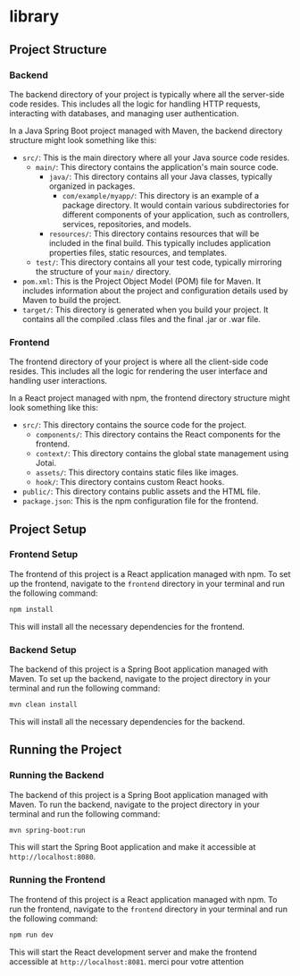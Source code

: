 # library

## Project Structure

### Backend

The backend directory of your project is typically where all the server-side code resides. This includes all the logic for handling HTTP requests, interacting with databases, and managing user authentication.

In a Java Spring Boot project managed with Maven, the backend directory structure might look something like this:

- `src/`: This is the main directory where all your Java source code resides.
    - `main/`: This directory contains the application's main source code.
        - `java/`: This directory contains all your Java classes, typically organized in packages.
            - `com/example/myapp/`: This directory is an example of a package directory. It would contain various subdirectories for different components of your application, such as controllers, services, repositories, and models.
        - `resources/`: This directory contains resources that will be included in the final build. This typically includes application properties files, static resources, and templates.
    - `test/`: This directory contains all your test code, typically mirroring the structure of your `main/` directory.
- `pom.xml`: This is the Project Object Model (POM) file for Maven. It includes information about the project and configuration details used by Maven to build the project.
- `target/`: This directory is generated when you build your project. It contains all the compiled .class files and the final .jar or .war file.

### Frontend

The frontend directory of your project is where all the client-side code resides. This includes all the logic for rendering the user interface and handling user interactions.

In a React project managed with npm, the frontend directory structure might look something like this:

- `src/`: This directory contains the source code for the project.
    - `components/`: This directory contains the React components for the frontend.
    - `context/`: This directory contains the global state management using Jotai.
    - `assets/`: This directory contains static files like images.
    - `hook/`: This directory contains custom React hooks.
- `public/`: This directory contains public assets and the HTML file.
- `package.json`: This is the npm configuration file for the frontend.


## Project Setup

### Frontend Setup

The frontend of this project is a React application managed with npm. To set up the frontend, navigate to the `frontend` directory in your terminal and run the following command:

```bash
npm install
```

This will install all the necessary dependencies for the frontend.

### Backend Setup

The backend of this project is a Spring Boot application managed with Maven. To set up the backend, navigate to the project directory in your terminal and run the following command:

```bash
mvn clean install
```

This will install all the necessary dependencies for the backend.

## Running the Project

### Running the Backend

The backend of this project is a Spring Boot application managed with Maven. To run the backend, navigate to the project directory in your terminal and run the following command:

```bash
mvn spring-boot:run
```

This will start the Spring Boot application and make it accessible at `http://localhost:8080`.

### Running the Frontend

The frontend of this project is a React application managed with npm. To run the frontend, navigate to the `frontend` directory in your terminal and run the following command:

```bash
npm run dev
```

This will start the React development server and make the frontend accessible at `http://localhost:8081`.
merci pour votre attention
